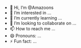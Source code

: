 - 👋 Hi, I’m @Amazoons
- 👀 I’m interested in ...
- 🌱 I’m currently learning ...
- 💞️ I’m looking to collaborate on ...
- 📫 How to reach me ...
- 😄 Pronouns: ...
- ⚡ Fun fact: ...

<!---
Amazoons/Amazoons is a ✨ special ✨ repository because its `README.md` (this file) appears on your GitHub profile.
You can click the Preview link to take a look at your changes.
--->
